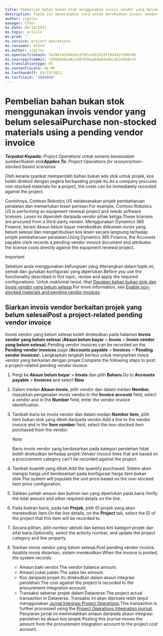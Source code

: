 ```yaml
---
title: Pembelian bahan bukan stok menggunakan invois vendor yang belum selesai
description: Topik ini menerangkan cara untuk merekodkan invois vendor yang belum selesai.
author: sigitac
manager: tfehr
ms.date: 04/12/2021
ms.topic: article
ms.prod: ''
ms.service: project-operations
ms.reviewer: kfend
ms.author: sigitac
ms.openlocfilehash: 7a706f419443dcdf92ce3b247d719943272907d0
ms.sourcegitcommit: 7468d668c48c1d87934aab9a034decd51e56dec6
ms.translationtype: HT
ms.contentlocale: ms-MY
ms.lasthandoff: 04/13/2021
ms.locfileid: "5880668"
---
```

# <a name="purchase-non-stocked-materials-using-a-pending-vendor-invoice"></a><span data-ttu-id="ae2f0-103">Pembelian bahan bukan stok menggunakan invois vendor yang belum selesai</span><span class="sxs-lookup"><span data-stu-id="ae2f0-103">Purchase non-stocked materials using a pending vendor invoice</span></span>

<span data-ttu-id="ae2f0-104">_**Terpakai Kepada:** Project Operations untuk senario berasaskan sumber/bukan stok_</span><span class="sxs-lookup"><span data-stu-id="ae2f0-104">_**Applies To:** Project Operations for resource/non-stocked based scenarios_</span></span>

<span data-ttu-id="ae2f0-105">Oleh kerana syarikat memperoleh bahan bukan ada stok untuk projek, kos boleh direkod dengan segera berbanding projek itu.</span><span class="sxs-lookup"><span data-stu-id="ae2f0-105">As a company procures non-stocked materials for a project, the costs can be immediately recorded against the project.</span></span> 

<span data-ttu-id="ae2f0-106">Contohnya, Contoso Robotics US melaksanakan projek pembaharuan peralatan dan memerlukan lesen perisian.</span><span class="sxs-lookup"><span data-stu-id="ae2f0-106">For example, Contoso Robotics US is performing an equipment renewal project and needs software licenses.</span></span> <span data-ttu-id="ae2f0-107">Lesen ini diperoleh daripada vendor pihak ketiga.</span><span class="sxs-lookup"><span data-stu-id="ae2f0-107">These licenses are procured from a third-party vendor.</span></span>  <span data-ttu-id="ae2f0-108">Menggunakan Dynamics 365 Finance, kerani Akaun belum bayar merekodkan dokumen invois yang belum selesai dan mengatributkan kos lesen secara langsung terhadap projek pembaharuan peralatan.</span><span class="sxs-lookup"><span data-stu-id="ae2f0-108">Using Dynamics 365 Finance, the Accounts payable clerk records a pending vendor invoice document and attributes the license costs directly against the equipment renewal project.</span></span> 

> [!IMPORTANT]
> <span data-ttu-id="ae2f0-109">Sebelum anda menggunakan kefungsian yang diterangkan dalam topik ini, semak dan gunakan konfigurasi yang diperlukan.</span><span class="sxs-lookup"><span data-stu-id="ae2f0-109">Before you use the functionality described in this topic, review and apply the required configurations.</span></span> <span data-ttu-id="ae2f0-110">Untuk maklumat lanjut, lihat [Dayakan bahan bukan stok dan invois vendor yang belum selesai](configure-materials-nonstocked.md).</span><span class="sxs-lookup"><span data-stu-id="ae2f0-110">For more information, see [Enable non-stocked materials and pending vendor invoices](configure-materials-nonstocked.md).</span></span> 

## <a name="post-a-project-related-pending-vendor-invoice"></a><span data-ttu-id="ae2f0-111">Siarkan invois vendor berkaitan projek yang belum selesai</span><span class="sxs-lookup"><span data-stu-id="ae2f0-111">Post a project-related pending vendor invoice</span></span> 

<span data-ttu-id="ae2f0-112">Invois vendor yang belum selesai boleh direkodkan pada halaman **Invois vendor yang belum selesai** (**Akaun belum bayar** > **Invois** > **Invois vendor yang belum selesai**).</span><span class="sxs-lookup"><span data-stu-id="ae2f0-112">Pending vendor invoices can be recorded on the **Pending vendor invoices** page (**Accounts payable** > **Invoices** > **Pending vendor invoices**).</span></span> <span data-ttu-id="ae2f0-113">Lengkapkan langkah berikut untuk menyiarkan invois vendor yang berkaitan dengan projek:</span><span class="sxs-lookup"><span data-stu-id="ae2f0-113">Complete the following steps to post a project-related pending vendor invoice:</span></span>

1. <span data-ttu-id="ae2f0-114">Pergi ke **Akaun belum bayar** > **Invois** dan pilih **Baharu**.</span><span class="sxs-lookup"><span data-stu-id="ae2f0-114">Go to **Accounts payable** > **Invoices** and select **New**.</span></span> 
2. <span data-ttu-id="ae2f0-115">Dalam medan **Akaun invois**, pilih vendor dan dalam medan **Nombor**, masukkan pengenalan invois vendor.</span><span class="sxs-lookup"><span data-stu-id="ae2f0-115">In the **Invoice account** field, select a vendor and in the **Number** field, enter the vendor invoice identification.</span></span>
3. <span data-ttu-id="ae2f0-116">Tambah baris ke invois vendor dan dalam medan **Nombor item**, pilih item bukan stok yang dibeli daripada vendor.</span><span class="sxs-lookup"><span data-stu-id="ae2f0-116">Add a line to the vendor invoice and in the **Item number** field, select the non-stocked item purchased from the vendor.</span></span> 

    > [!NOTE]
    > <span data-ttu-id="ae2f0-117">Baris invois vendor yang berdasarkan pada kategori perolehan tidak boleh direkodkan terhadap projek.</span><span class="sxs-lookup"><span data-stu-id="ae2f0-117">Vendor invoice lines that are based on a procurement category can't be recorded against the project.</span></span> 
    
5. <span data-ttu-id="ae2f0-118">Tambah kuantiti yang dibeli.</span><span class="sxs-lookup"><span data-stu-id="ae2f0-118">Add the quantity purchased.</span></span> <span data-ttu-id="ae2f0-119">Sistem akan mengisi harga unit berdasarkan pada konfigurasi harga item bukan stok.</span><span class="sxs-lookup"><span data-stu-id="ae2f0-119">The system will populate the unit price based on the non-stocked item price configuration.</span></span> 
6. <span data-ttu-id="ae2f0-120">Sahkan jumlah amaun dan butiran lain yang diperlukan pada baris.</span><span class="sxs-lookup"><span data-stu-id="ae2f0-120">Verify the total amount and other required details on the line.</span></span>
7. <span data-ttu-id="ae2f0-121">Pada butiran baris, pada tab **Projek**, pilih ID projek yang akan merekodkan item.</span><span class="sxs-lookup"><span data-stu-id="ae2f0-121">On the line details, on the **Project** tab, select the ID of the project that this item will be recorded to.</span></span>
8. <span data-ttu-id="ae2f0-122">Secara pilihan, pilih nombor aktiviti dan kemas kini kategori projek dan sifat baris.</span><span class="sxs-lookup"><span data-stu-id="ae2f0-122">Optionally, select the activity number, and update the project category and line property.</span></span>
9. <span data-ttu-id="ae2f0-123">Siarkan invois vendor yang belum selesai.</span><span class="sxs-lookup"><span data-stu-id="ae2f0-123">Post pending vendor invoice.</span></span> <span data-ttu-id="ae2f0-124">Apabila invois disiarkan, sistem merekodkan:</span><span class="sxs-lookup"><span data-stu-id="ae2f0-124">When the invoice is posted, the system records:</span></span>
    
    - <span data-ttu-id="ae2f0-125">Amaun baki vendor.</span><span class="sxs-lookup"><span data-stu-id="ae2f0-125">The vendor balance amount.</span></span>
    - <span data-ttu-id="ae2f0-126">Amaun cukai jualan.</span><span class="sxs-lookup"><span data-stu-id="ae2f0-126">The sales tax amount.</span></span>
    - <span data-ttu-id="ae2f0-127">Kos daripada projek itu direkodkan dalam akaun integrasi perolehan.</span><span class="sxs-lookup"><span data-stu-id="ae2f0-127">The cost against the project is recorded to the procurement integration account.</span></span>
    - <span data-ttu-id="ae2f0-128">Transaksi sebenar projek dalam Dataverse.</span><span class="sxs-lookup"><span data-stu-id="ae2f0-128">The project actual transaction in Dataverse.</span></span> <span data-ttu-id="ae2f0-129">Transaksi ini akan diproses lebih lanjut menggunakan [Jurnal Integrasi Project Operations](../project-accounting/project-operations-integration-journal.md).</span><span class="sxs-lookup"><span data-stu-id="ae2f0-129">This transaction is further processed using the [Project Operations Integration journal](../project-accounting/project-operations-integration-journal.md).</span></span> <span data-ttu-id="ae2f0-130">Penyiaran jurnal ini memindahkan amaun daripada akaun integrasi perolehan ke akaun kos projek.</span><span class="sxs-lookup"><span data-stu-id="ae2f0-130">Posting this journal moves the amount from the procurement integration account to the project cost account.</span></span>
